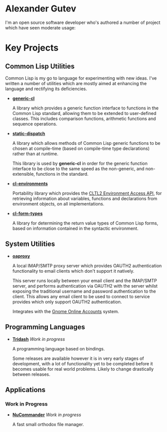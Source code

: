 # Alexander Gutev

I'm an open source software developer who's authored a number of
project which have seen moderate usage:

# Key Projects

## Common Lisp Utilities

Common Lisp is my go to language for experimenting with new
ideas. I've written a number of utilities which are mostly aimed at
enhancing the language and rectifying its deficiencies.

- [**generic-cl**](https://github.com/alex-gutev/generic-cl)

  A library which provides a generic function interface to functions
  in the Common Lisp standard, allowing them to be extended to
  user-defined classes. This includes comparison functions, arithmetic
  functions and sequence operations.

- [**static-dispatch**](https://github.com/alex-gutev/static-dispatch)

  A library which allows methods of Common Lisp generic functions to
  be chosen at compile-time (based on compile-time type declarations)
  rather than at runtime.

  This library is used by **generic-cl** in order for the generic
  function interface to be close to the same speed as the non-generic,
  and non-extensible, functions in the standard.

- [**cl-environments**](https://github.com/alex-gutev/cl-environments)

  Portability library which provides the [CLTL2 Environment Access
  API](https://www.cs.cmu.edu/Groups/AI/html/cltl/clm/node102.html),
  for retrieving information about variables, functions and
  declarations from environment objects, on all implementations.

- [**cl-form-types**](https://github.com/alex-gutev/cl-form-types)

  A library for determining the return value types of Common Lisp
  forms, based on information contained in the syntactic environment.

## System Utilities

- [**oaproxy**](https://github.com/alex-gutev/oaproxy)

  A local IMAP/SMTP proxy server which provides OAUTH2 authentication
  functionality to email clients which don't support it natively.

  This server runs locally between your email client and the IMAP/SMTP
  server, and performs authentication via OAUTH2 with the server
  whilst exposing the traditional username and password authentication
  to the client. This allows any email client to be used to connect to
  service provides which only support OAUTH2 authentication.

  Integrates with the [Gnome Online
  Accounts](https://wiki.gnome.org/Projects/GnomeOnlineAccounts)
  system.

## Programming Languages

- [**Tridash**](http://github.com/alex-gutev/tridash) _Work in progress_

  A programming language based on bindings.

  Some releases are available however it is in very early stages of
  development, with a lot of functionality yet to be completed before
  it becomes usable for real world problems. Likely to change
  drastically between releases.

## Applications

### Work in Progress

- [**NuCommander**](/nucommander-gtk) _Work in progress_

  A fast small orthodox file manager.

